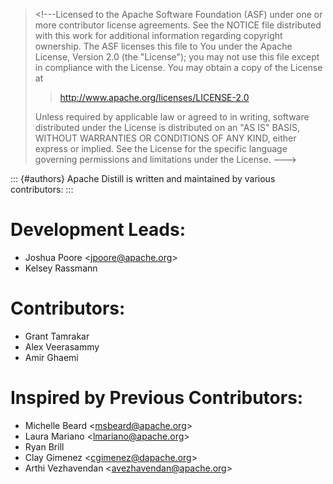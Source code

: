 <!--
  ~ Licensed to the Apache Software Foundation (ASF) under one
  ~ or more contributor license agreements.  See the NOTICE file
  ~ distributed with this work for additional information
  ~ regarding copyright ownership.  The ASF licenses this file
  ~ to you under the Apache License, Version 2.0 (the
  ~ "License"); you may not use this file except in compliance
  ~ with the License.  You may obtain a copy of the License at
  ~
  ~   http://www.apache.org/licenses/LICENSE-2.0
  ~
  ~ Unless required by applicable law or agreed to in writing,
  ~ software distributed under the License is distributed on an
  ~ "AS IS" BASIS, WITHOUT WARRANTIES OR CONDITIONS OF ANY
  ~ KIND, either express or implied.  See the License for the
  ~ specific language governing permissions and limitations
  ~ under the License.
-->

> \<!\-\--Licensed to the Apache Software Foundation (ASF) under one or
> more contributor license agreements. See the NOTICE file distributed
> with this work for additional information regarding copyright
> ownership. The ASF licenses this file to You under the Apache License,
> Version 2.0 (the \"License\"); you may not use this file except in
> compliance with the License. You may obtain a copy of the License at
>
> > <http://www.apache.org/licenses/LICENSE-2.0>
>
> Unless required by applicable law or agreed to in writing, software
> distributed under the License is distributed on an \"AS IS\" BASIS,
> WITHOUT WARRANTIES OR CONDITIONS OF ANY KIND, either express or
> implied. See the License for the specific language governing
> permissions and limitations under the License. \-\--\>

::: {#authors}
Apache Distill is written and maintained by various contributors:
:::

# Development Leads:

-   Joshua Poore \<<jpoore@apache.org>\>
-   Kelsey Rassmann

# Contributors:

-   Grant Tamrakar
-   Alex Veerasammy
-   Amir Ghaemi

# Inspired by Previous Contributors:

-   Michelle Beard \<<msbeard@apache.org>\>
-   Laura Mariano \<<lmariano@apache.org>\>
-   Ryan Brill
-   Clay Gimenez \<<cgimenez@dapache.org>\>
-   Arthi Vezhavendan \<<avezhavendan@apache.org>\>
